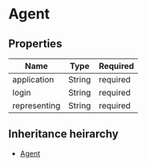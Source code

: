 

# Agent

## Properties

Name | Type | Required
-------- | -------- | --------
application | String | required
login | String | required
representing | String | required




## Inheritance heirarchy


* [Agent](Agent.md)
